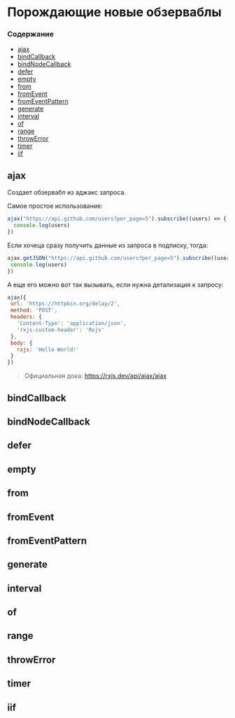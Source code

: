 # Порождающие новые обзерваблы

### Содержание

* [ajax](#ajax)
* [bindCallback](#bindcallback)
* [bindNodeCallback](#bindnodecallback)
* [defer](#defer)
* [empty](#empty)
* [from](#from)
* [fromEvent](#fromevent)
* [fromEventPattern](#fromeventpattern)
* [generate](#generate)
* [interval](#interval)
* [of](#of)
* [range](#range)
* [throwError](#throwerror)
* [timer](#timer)
* [iif](#iif)

## ajax

Создает обзервабл из аджакс запроса.

Самое простое использование:
```js
ajax("https://api.github.com/users?per_page=5").subscribe((users) => {
  console.log(users)
})
```

 Если хочеца сразу получить данные из запроса в подписку, тогда:
 ```js
ajax.getJSON("https://api.github.com/users?per_page=5").subscribe((users) => {
  console.log(users)
})
 ```

 А еще его можно вот так вызывать, если нужна детализация к запросу:

 ```js
ajax({
  url: 'https://httpbin.org/delay/2',
  method: 'POST',
  headers: {
    'Content-Type': 'application/json',
    'rxjs-custom-header': 'Rxjs'
  },
  body: {
    rxjs: 'Hello World!'
  }
})
 ```

> Официальная дока: https://rxjs.dev/api/ajax/ajax

## bindCallback

## bindNodeCallback

## defer

## empty

## from

## fromEvent

## fromEventPattern

## generate

## interval

## of

## range

## throwError

## timer

## iif